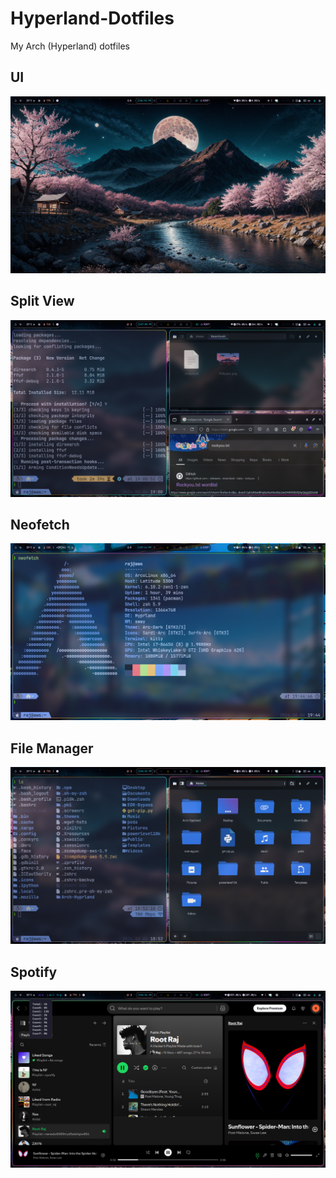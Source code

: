 # Hyperland-Dotfiles
My Arch (Hyperland) dotfiles

## UI
![](UI.png)

## Split View
![](split-view.png)

## Neofetch
![](neofetch.png)

## File Manager
![](files.png)

## Spotify
![](spotify.png)
